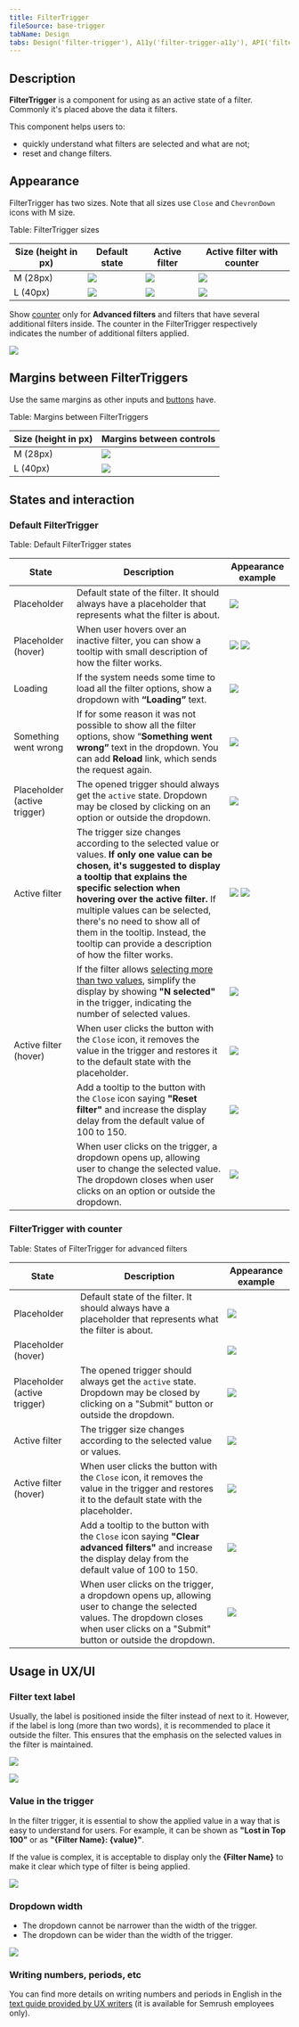 ```yaml
---
title: FilterTrigger
fileSource: base-trigger
tabName: Design
tabs: Design('filter-trigger'), A11y('filter-trigger-a11y'), API('filter-trigger-api'), Example('filter-trigger-code'), Changelog('filter-trigger-changelog')
---
```


## Description

**FilterTrigger** is a component for using as an active state of a filter. Commonly it's placed above the data it filters.

This component helps users to:

- quickly understand what filters are selected and what are not;
- reset and change filters.

## Appearance

FilterTrigger has two sizes. Note that all sizes use `Close` and `ChevronDown` icons with M size.

Table: FilterTrigger sizes

| Size (height in px) | Default state         | Active filter                                      | Active filter with counter                             |
| ----- | ---------------------------------------------------- | -------------------------------------------------- | ---------------------------------------------------------- |
| M (28px)  | ![](static/filter-default-m.png) | ![](static/filter-active-m.png) | ![](static/filter-active-counter-m.png) |
| L (40px)  | ![](static/filter-default-l.png) | ![](static/filter-active-l.png) | ![](static/filter-active-counter-l.png) |

Show [counter](/components/counter) only for **Advanced filters** and filters that have several additional filters inside. The counter in the FilterTrigger respectively indicates the number of additional filters applied.

![](static/counter-or-not.png)

## Margins between FilterTriggers

Use the same margins as other inputs and [buttons](/components/button/#margins_between_buttons) have.

Table: Margins between FilterTriggers

| Size (height in px)  | Margins between controls   |
| -------------------- | -------------------------- |
| M (28px)             | ![](static/sizes-m.png)    |
| L (40px)             | ![](static/sizes-l.png)    |

## States and interaction

### Default FilterTrigger

<!-- > There were doubts that if there is no chevron in the active state of the filter, the user will not understand how to change the filter. However, **corridor tests** and user’s work with the filter at the production did not confirm the doubts. -->

Table: Default FilterTrigger states

| State                                    | Description                                                                                                                                                                                                                                                                                                                                                                                                                            | Appearance example                  |
| ---------------------------------------- | -------------------------------------------------------------------------------------------------------------------------------------------------------------------------------------------------------------------------------------------------------------------------------------------------------------------------------------------------------------------------------------------------------------------------------------- | ----------------------------------- |
| Placeholder                              | Default state of the filter. It should always have a placeholder that represents what the filter is about.                                                                                                                                                                                                                                                                                                                                      | ![](static/ft-1.png)  |
| Placeholder (hover)                        | When user hovers over an inactive filter, you can show a tooltip with small description of how the filter works.                                                                                                                                                                                                                                                                                                                                    | ![](static/ft-2.png) ![](static/ft-3.png)  |
| Loading                                  | If the system needs some time to load all the filter options, show a dropdown with **“Loading”** text.                                                                                                                                                                                                                                                                                                                              | ![](static/ft-4.png)  |
| Something went wrong | If for some reason it was not possible to show all the filter options, show “**Something went wrong”** text in the dropdown. You can add **Reload** link, which sends the request again.  | ![](static/ft-5.png)  |
| Placeholder (active trigger)               | The opened trigger should always get the `active` state. Dropdown may be closed by clicking on an option or outside the dropdown.                                                                                                                                                                                                                                                                                                       | ![](static/ft-6.png)  |
| Active filter               | The trigger size changes according to the selected value or values. **If only one value can be chosen, it's suggested to display a tooltip that explains the specific selection when hovering over the active filter.** If multiple values can be selected, there's no need to show all of them in the tooltip. Instead, the tooltip can provide a description of how the filter works. | ![](static/ft-7.png) ![](static/ft-9.png)  |
|                                          | If the filter allows [selecting more than two values](/components/select/), simplify the display by showing **"N selected"** in the trigger, indicating the number of selected values. | ![](static/ft-10.png) |
| Active filter (hover)           | When user clicks the button with the `Close` icon, it removes the value in the trigger and restores it to the default state with the placeholder. | ![](static/ft-11.png) |
|                                          | Add a tooltip to the button with the `Close` icon saying **"Reset filter"** and increase the display delay from the default value of 100 to 150.  | ![](static/ft-12.png) |
|  | When user clicks on the trigger, a dropdown opens up, allowing user to change the selected value. The dropdown closes when user clicks on an option or outside the dropdown. | ![](static/ft-13.png) |

### FilterTrigger with counter

Table: States of FilterTrigger for advanced filters

| State                          | Description                                                                                                                                                         | Appearance example                  |
| ------------------------------ | ------------------------------------------------------------------------------------------------------------------------------------------------------------------- | ----------------------------------- |
| Placeholder                    | Default state of the filter. It should always have a placeholder that represents what the filter is about. | ![](static/aft-1.png) |
| Placeholder (hover) |   | ![](static/aft-2.png)     |
| Placeholder (active trigger)     | The opened trigger should always get the `active` state. Dropdown may be closed by clicking on a "Submit" button or outside the dropdown. | ![](static/aft-3.png) |
| Active filter    | The trigger size changes according to the selected value or values.  | ![](static/aft-4.png) |
| Active filter (hover) | When user clicks the button with the `Close` icon, it removes the value in the trigger and restores it to the default state with the placeholder.  | ![](static/aft-5.png) |
|                                | Add a tooltip to the button with the `Close` icon saying **"Clear advanced filters"** and increase the display delay from the default value of 100 to 150.  | ![](static/aft-6.png) |
|  | When user clicks on the trigger, a dropdown opens up, allowing user to change the selected values. The dropdown closes when user clicks on a "Submit" button or outside the dropdown. | ![](static/aft-7.png) |

## Usage in UX/UI

### Filter text label

Usually, the label is positioned inside the filter instead of next to it. However, if the label is long (more than two words), it is recommended to place it outside the filter. This ensures that the emphasis on the selected values in the filter is maintained.

![](static/long-label-yes-no.png)

![](static/label-yes-no.png)

### Value in the trigger

In the filter trigger, it is essential to show the applied value in a way that is easy to understand for users. For example, it can be shown as **"Lost in Top 100"** or as **"{Filter Name}: {value}"**.

If the value is complex, it is acceptable to display only the **{Filter Name}** to make it clear which type of filter is being applied.

![](static/filter-yes-no.png)

### Dropdown width

- The dropdown cannot be narrower than the width of the trigger.
- The dropdown can be wider than the width of the trigger.

![](static/filter-dropdown-yes-no.png)

### Writing numbers, periods, etc

You can find more details on writing numbers and periods in English in the [text guide provided by UX writers](https://docs.google.com/document/d/1HZHNKEW-5k0PqvgDaIWBgu8NWyRr3rM4xCm-725PoUU/edit#heading=h.iue5c2168b0n) (it is available for Semrush employees only).

